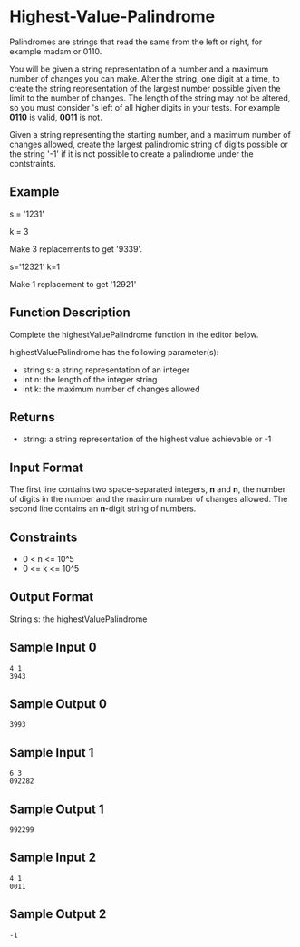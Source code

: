# Highest-Value-Palindrome

Palindromes are strings that read the same from the left or right, for example madam or 0110.

You will be given a string representation of a number and a maximum number of changes you can make. Alter the string, one digit at a time, to create the string representation of the largest number possible given the limit to the number of changes. The length of the string may not be altered, so you must consider 's left of all higher digits in your tests. For example **0110** is valid, **0011** is not.

Given a string representing the starting number, and a maximum number of changes allowed, create the largest palindromic string of digits possible or the string '-1' if it is not possible to create a palindrome under the contstraints.

## Example
s = '1231'

k = 3

Make 3 replacements to get '9339'.

s='12321'
k=1

Make 1 replacement to get '12921'

## Function Description

Complete the highestValuePalindrome function in the editor below.

highestValuePalindrome has the following parameter(s):

* string s: a string representation of an integer
* int n: the length of the integer string
* int k: the maximum number of changes allowed
## Returns

* string: a string representation of the highest value achievable or -1

## Input Format

The first line contains two space-separated integers, **n** and **n**, the number of digits in the number and the maximum number of changes allowed.
The second line contains an **n**-digit string of numbers.

## Constraints
* 0 < n <= 10^5
* 0 <= k <= 10^5

## Output Format

String s: the highestValuePalindrome

## Sample Input 0

```
4 1
3943
```

## Sample Output 0
```
3993
```

## Sample Input 1
```
6 3
092282
```

## Sample Output 1
```
992299
```

## Sample Input 2
```
4 1
0011
```
## Sample Output 2
```
-1
```

